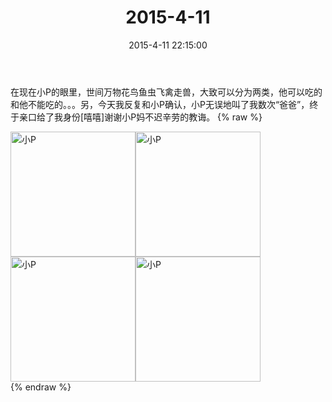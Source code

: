 ﻿---
title: 2015-4-11
date: 2015-4-11 22:15:00
tags:
categories: 爸爸
---
在现在小P的眼里，世间万物花鸟鱼虫飞禽走兽，大致可以分为两类，他可以吃的和他不能吃的。。。另，今天我反复和小P确认，小P无误地叫了我数次“爸爸”，终于亲口给了我身份[嘻嘻]谢谢小P妈不迟辛劳的教诲。
{% raw %}
<div style="width:500 px">
<div style="float:left; width:100 px"><img src="/2015-4-11/4065dfcbjw1er1zfc3ebwj20xc18gn1a.jpg" width="200" alt="小P"></div>
<div style="float:left; width:100 px"><img src="/2015-4-11/4065dfcbjw1er1zfcvp8yj20xc18g11v.jpg" width="200" alt="小P"></div>
<div style="float:left; width:100 px"><img src="/2015-4-11/4065dfcbjw1er1zfdnqj8j20xc18gk0u.jpg" width="200" alt="小P"></div>
<div style="float:left; width:100 px"><img src="/2015-4-11/4065dfcbjw1er1zfef0kjj20xc18g7eq.jpg" width="200" alt="小P"></div>
<div style="clear:both"></div>
</div>
{% endraw %}